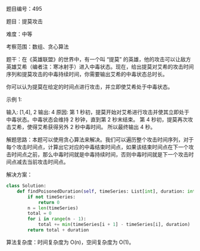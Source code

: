 题目编号：495

题目：提莫攻击

难度：中等

考察范围：数组、贪心算法

题干：在《英雄联盟》的世界中，有一个叫 “提莫” 的英雄，他的攻击可以让敌方英雄艾希（编者注：寒冰射手）进入中毒状态。现在，给出提莫对艾希的攻击时间序列和提莫攻击的中毒持续时间，你需要输出艾希的中毒状态总时长。

你可以认为提莫在给定的时间点进行攻击，并立即使艾希处于中毒状态。

示例 1:

输入: [1,4], 2
输出: 4
原因: 第 1 秒初，提莫开始对艾希进行攻击并使其立即处于中毒状态。中毒状态会维持 2 秒钟，直到第 2 秒末结束。
第 4 秒初，提莫再次攻击艾希，使得艾希获得另外 2 秒中毒时间。
所以最终输出 4 秒。

解题思路：本题可以使用贪心算法来解决。我们可以遍历整个攻击时间序列，对于每个攻击时间点，计算出它对应的中毒结束时间点，如果该结束时间点在下一个攻击时间点之前，那么中毒时间就是中毒持续时间，否则中毒时间就是下一个攻击时间点减去当前攻击时间点。

解决方案：

```python
class Solution:
    def findPoisonedDuration(self, timeSeries: List[int], duration: int) -> int:
        if not timeSeries:
            return 0
        n = len(timeSeries)
        total = 0
        for i in range(n - 1):
            total += min(timeSeries[i + 1] - timeSeries[i], duration)
        return total + duration
```

算法复杂度：时间复杂度为 O(n)，空间复杂度为 O(1)。